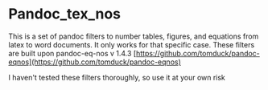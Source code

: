 # Pandoc_tex_nos 
This is a set of pandoc filters to number tables, figures, and equations from latex to word documents. It only works for that specific case. These filters are built upon pandoc-eq-nos v 1.4.3 [https://github.com/tomduck/pandoc-eqnos](https://github.com/tomduck/pandoc-eqnos) 

 I haven't tested these filters thoroughly, so use it at your own risk


